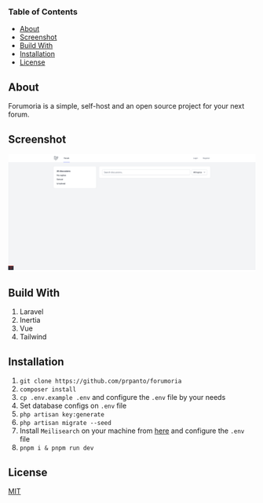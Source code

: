 ### Table of Contents

- [About](#about)
- [Screenshot](#screenshot)
- [Build With](#build-with)
- [Installation](#installation)
- [License](#license)

## <a name="about">About</a>

Forumoria is a simple, self-host and an open source project for your next forum.

## <a name="screenshot">Screenshot</a>

![Forumoria screenshot](/screenshot.png)

## <a name="build-with">Build With</a>

1. Laravel
2. Inertia
3. Vue
4. Tailwind

## <a name="installation">Installation</a>

1. `git clone https://github.com/prpanto/forumoria`
2. `composer install`
3. `cp .env.example .env` and configure the `.env` file by your needs
4. Set database configs on `.env` file
5. `php artisan key:generate`
6. `php artisan migrate --seed`
7. Install `Meilisearch` on your machine from [here](https://www.meilisearch.com/docs/learn/getting_started/installation) and configure the `.env` file
8. `pnpm i & pnpm run dev`

## <a name="license">License</a>

[MIT](./LICENSE)
